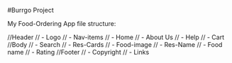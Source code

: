 #Burrgo Project

My Food-Ordering App file structure:

//Header
// - Logo
// - Nav-items
//   - Home
//   - About Us
//   - Help
//   - Cart
//Body
// - Search
// - Res-Cards
//   - Food-image
//   - Res-Name
//   - Food name
//   - Rating
//Footer
// - Copyright
// - Links
